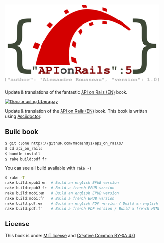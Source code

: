 <h1 align="center">
  <img src="logo.svg" alt="Api on Rails 5" />
</h1>

Update & translations of the fantastic [API on Rails (EN)](http://apionrails.icalialabs.com/book) book.

<noscript><a href="https://liberapay.com/alexandre_rousseau/donate"><img alt="Donate using Liberapay" src="https://liberapay.com/assets/widgets/donate.svg"></a></noscript>

Update & translation of the [API on Rails (EN)](http://apionrails.icalialabs.com/book) book. This book is written using [Asciidoctor](https://asciidoctor.org).

## Build book

~~~bash
$ git clone https://github.com/madeindjs/api_on_rails/
$ cd api_on_rails
$ bundle install
$ rake build:pdf:fr
~~~

You can see all build available with `rake -T`

~~~bash
$ rake -T
rake build:epub3:en  # Build an english EPUB version
rake build:epub3:fr  # Build a french EPUB version
rake build:mobi:en   # Build an english EPUB version
rake build:mobi:fr   # Build a french EPUB version
rake build:pdf:en    # Build an english PDF version / Build an english HTML version
rake build:pdf:fr    # Build a french PDF version / Build a french HTML version
~~~

## License

This book is under [MIT license](https://opensource.org/licenses/MIT) and [Creative Common BY-SA 4.0](https://creativecommons.org/licenses/by-sa/4.0/)
